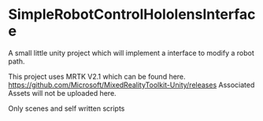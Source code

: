 # SimpleRobotControlHololensInterface
A small little unity project which will implement a interface to modify a robot path.

This project uses MRTK V2.1 which can be found here. https://github.com/Microsoft/MixedRealityToolkit-Unity/releases
Associated Assets will not be uploaded here.

Only scenes and self written scripts
